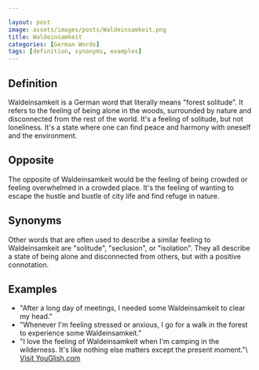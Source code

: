 ```yaml
---

layout: post
image: assets/images/posts/Waldeinsamkeit.png
title: Waldeinsamkeit
categories: [German Words]
tags: [definition, synonyms, examples]
---
```


## Definition

Waldeinsamkeit is a German word that literally means "forest solitude". It refers to the feeling of being alone in the woods, surrounded by nature and disconnected from the rest of the world. It's a feeling of solitude, but not loneliness. It's a state where one can find peace and harmony with oneself and the environment.

## Opposite

The opposite of Waldeinsamkeit would be the feeling of being crowded or feeling overwhelmed in a crowded place. It's the feeling of wanting to escape the hustle and bustle of city life and find refuge in nature.

## Synonyms

Other words that are often used to describe a similar feeling to Waldeinsamkeit are "solitude", "seclusion", or "isolation". They all describe a state of being alone and disconnected from others, but with a positive connotation.

## Examples

- "After a long day of meetings, I needed some Waldeinsamkeit to clear my head."
- "Whenever I'm feeling stressed or anxious, I go for a walk in the forest to experience some Waldeinsamkeit."
- "I love the feeling of Waldeinsamkeit when I'm camping in the wilderness. It's like nothing else matters except the present moment."\ <a id="yg-widget-0" class="youglish-widget" data-query="Waldeinsamkeit" data-lang="german" data-components="8412" data-auto-start="0" data-bkg-color="theme_light" data-title="How%20to%20pronounce%20Waldeinsamkeit%20in%20German"  rel="nofollow" href="https://youglish.com">Visit YouGlish.com</a><script async src="https://youglish.com/public/emb/widget.js" charset="utf-8"></script>
